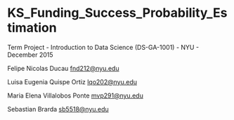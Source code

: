 # KS_Funding_Success_Probability_Estimation
Term Project - Introduction to Data Science (DS-GA-1001) - NYU - December 2015

Felipe Nicolas Ducau <fnd212@nyu.edu>

Luisa Eugenia Quispe Ortiz <lqo202@nyu.edu>

Maria Elena Villalobos Ponte <mvp291@nyu.edu>

Sebastian Brarda <sb5518@nyu.edu>

